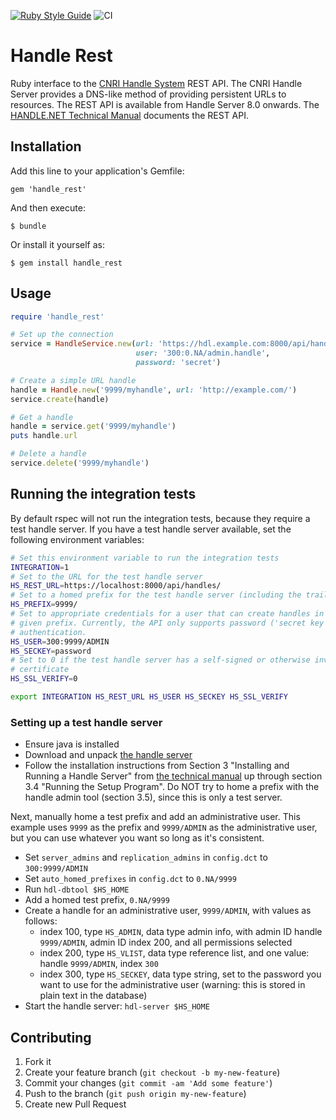 [![Ruby Style Guide](https://img.shields.io/badge/code_style-standard-brightgreen.svg)](https://github.com/testdouble/standard)
![CI](https://github.com/mlibrary/handle_rest/actions/workflows/ci.yml/badge.svg)

# Handle Rest

Ruby interface to the [CNRI Handle System](http://handle.net/) REST API.  The
CNRI Handle Server provides a DNS-like method of providing persistent URLs to
resources.  The REST API is available from Handle Server 8.0 onwards. The
[HANDLE.NET Technical Manual](http://www.handle.net/tech_manual/HN_Tech_Manual_8.pdf) 
documents the REST API.

## Installation

Add this line to your application's Gemfile:

    gem 'handle_rest'

And then execute:

    $ bundle

Or install it yourself as:

    $ gem install handle_rest

## Usage

```ruby
require 'handle_rest'

# Set up the connection
service = HandleService.new(url: 'https://hdl.example.com:8000/api/handles',
                            user: '300:0.NA/admin.handle', 
                            password: 'secret')

# Create a simple URL handle
handle = Handle.new('9999/myhandle', url: 'http://example.com/')
service.create(handle)

# Get a handle
handle = service.get('9999/myhandle')
puts handle.url

# Delete a handle
service.delete('9999/myhandle')
```

## Running the integration tests

By default rspec will not run the integration tests, because they require a test handle server.
If you have a test handle server available, set the following environment variables:

```bash
# Set this environment variable to run the integration tests
INTEGRATION=1
# Set to the URL for the test handle server
HS_REST_URL=https://localhost:8000/api/handles/
# Set to a homed prefix for the test handle server (including the trailing '/')
HS_PREFIX=9999/
# Set to appropriate credentials for a user that can create handles in the 
# given prefix. Currently, the API only supports password ('secret key')
# authentication.
HS_USER=300:9999/ADMIN
HS_SECKEY=password
# Set to 0 if the test handle server has a self-signed or otherwise invalid SSL
# certificate
HS_SSL_VERIFY=0

export INTEGRATION HS_REST_URL HS_USER HS_SECKEY HS_SSL_VERIFY
```

### Setting up a test handle server

* Ensure java is installed
* Download and unpack [the handle server](http://handle.net/download_hnr.html)
* Follow the installation instructions from Section 3 "Installing and Running a Handle Server" from [the technical manual](http://www.handle.net/tech_manual/HN_Tech_Manual_8.pdf) up through section 3.4 "Running the Setup Program". Do NOT try to home a prefix with the handle admin tool (section 3.5), since this is only a test server.

Next, manually home a test prefix and add an administrative user. This example
uses `9999` as the prefix and `9999/ADMIN` as the administrative user, but you
can use whatever you want so long as it's consistent.

* Set `server_admins` and `replication_admins` in `config.dct` to `300:9999/ADMIN`
* Set `auto_homed_prefixes` in `config.dct` to `0.NA/9999`
* Run `hdl-dbtool $HS_HOME` 
* Add a homed test prefix, `0.NA/9999`
* Create a handle for an administrative user, `9999/ADMIN`, with values as follows:
  * index 100, type `HS_ADMIN`, data type admin info, with admin ID handle `9999/ADMIN`, admin ID index 200, and all permissions selected
  * index 200, type `HS_VLIST`, data type reference list, and one value: handle `9999/ADMIN`, index `300`
  * index 300, type `HS_SECKEY`, data type string, set to the password you want to use for the administrative user (warning: this is stored in plain text in the database)
* Start the handle server: `hdl-server $HS_HOME`


## Contributing

1. Fork it
2. Create your feature branch (`git checkout -b my-new-feature`)
3. Commit your changes (`git commit -am 'Add some feature'`)
4. Push to the branch (`git push origin my-new-feature`)
5. Create new Pull Request
